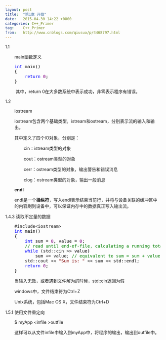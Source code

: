 ```yaml
---
layout: post
title:  "第1章 开始"
date:   2015-04-30 14:22 +0800
categories: C++_Primer
tag:    C++_Primer
from:   http://www.cnblogs.com/qiusuo/p/4468797.html
---
```

<p>1.1</p>
<p style="margin-left: 30px;">main函数定义</p>
<div class="cnblogs_code" style="margin-left: 30px;">
<pre><span style="color: #0000ff;">int</span><span style="color: #000000;"> main()
{
    </span><span style="color: #0000ff;">return</span> <span style="color: #800080;">0</span><span style="color: #000000;">;   
}</span></pre>
</div>
<p style="margin-left: 30px;">&nbsp;其中，return 0在大多数系统中表示成功，非零表示程序有错误。</p>
<p>1.2</p>
<p style="margin-left: 30px;">iostream</p>
<p style="margin-left: 30px;">iostream包含两个基础类型，istream和ostream，分别表示流的输入和输出。</p>
<p style="margin-left: 30px;">其中定义了四个IO对象，分别是：</p>
<p style="margin-left: 60px;">cin：istream类型的对象</p>
<p style="margin-left: 60px;">cout：ostream类型的对象</p>
<p style="margin-left: 60px;">cerr：ostream类型的对象，输出警告和错误消息</p>
<p style="margin-left: 60px;">clog：ostream类型的对象，输出一般消息</p>
<p style="margin-left: 30px;"><strong>endl</strong></p>
<p style="margin-left: 30px;">endl是一个<strong>操纵符</strong>，写入endl表示结束当前行，并将与设备关联的缓冲区中的内容刷到设备中，可以保证内存中的数据真正写入输出流。</p>
<p>1.4.3 读取不定量的数据</p>
<div class="cnblogs_code" style="margin-left: 30px;">
<pre>#include&lt;iostream&gt;
<span style="color: #0000ff;">int</span><span style="color: #000000;"> main()
{
    </span><span style="color: #0000ff;">int</span> sum = <span style="color: #800080;">0</span>, value = <span style="color: #800080;">0</span><span style="color: #000000;">;
    </span><span style="color: #008000;">//</span><span style="color: #008000;"> read until end-of-file, calculating a running total of all values read</span>
    <span style="color: #0000ff;">while</span> (std::cin &gt;&gt;<span style="color: #000000;"> value)
        sum </span>+= value; <span style="color: #008000;">//</span><span style="color: #008000;"> equivalent to sum = sum + value</span>
    std::cout &lt;&lt; <span style="color: #800000;">"</span><span style="color: #800000;">Sum is: </span><span style="color: #800000;">"</span> &lt;&lt; sum &lt;&lt;<span style="color: #000000;"> std::endl;
    </span><span style="color: #0000ff;">return</span> <span style="color: #800080;">0</span><span style="color: #000000;">;
}  </span></pre>
</div>
<p style="margin-left: 30px;">当输入无效，或者遇到文件解为的时候，std::cin返回为假</p>
<p style="margin-left: 30px;">windows中，文件结束符为Ctrl+Z</p>
<p style="margin-left: 30px;">Unix系统，包括Mac OS X，文件结束符为Ctrl+D</p>
<p>1.5.1 使用文件重定向</p>
<p style="margin-left: 30px;">$ myApp &lt;infile &gt;outfile</p>
<p style="margin-left: 30px;">这样可以从文件infile中输入到myApp中，将程序的输出，输出到outfile中。</p>
<p style="margin-left: 30px;">&nbsp;</p>

